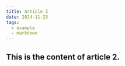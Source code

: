 ```yaml
---
title: Article 2
date: 2024-11-25
tags:
  - example
  - markdown
---
```


## This is the content of article 2.

